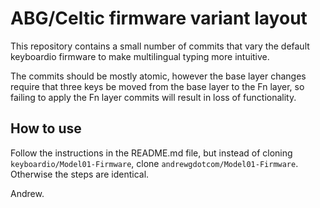 ABG/Celtic firmware variant layout
==================================

This repository contains a small number of commits that vary the default 
keyboardio firmware to make multilingual typing more intuitive.

The commits should be mostly atomic, however the base layer changes require
that three keys be moved from the base layer to the Fn layer, so failing to
apply the Fn layer commits will result in loss of functionality.

How to use
----------

Follow the instructions in the README.md file, but instead of cloning
`keyboardio/Model01-Firmware`, clone `andrewgdotcom/Model01-Firmware`.
Otherwise the steps are identical.

Andrew.
